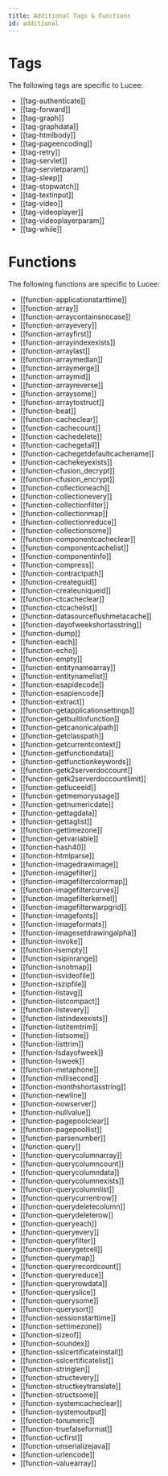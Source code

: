 ```yaml
---
title: Additional Tags & Functions
id: additional
---
```


# Tags

The following tags are specific to Lucee:

* [[tag-authenticate]]
* [[tag-forward]]
* [[tag-graph]]
* [[tag-graphdata]]
* [[tag-htmlbody]]
* [[tag-pageencoding]]
* [[tag-retry]]
* [[tag-servlet]]
* [[tag-servletparam]]
* [[tag-sleep]]
* [[tag-stopwatch]]
* [[tag-textinput]]
* [[tag-video]]
* [[tag-videoplayer]]
* [[tag-videoplayerparam]]
* [[tag-while]]

# Functions

The following functions are specific to Lucee:

* [[function-applicationstarttime]]
* [[function-array]]
* [[function-arraycontainsnocase]]
* [[function-arrayevery]]
* [[function-arrayfirst]]
* [[function-arrayindexexists]]
* [[function-arraylast]]
* [[function-arraymedian]]
* [[function-arraymerge]]
* [[function-arraymid]]
* [[function-arrayreverse]]
* [[function-arraysome]]
* [[function-arraytostruct]]
* [[function-beat]]
* [[function-cacheclear]]
* [[function-cachecount]]
* [[function-cachedelete]]
* [[function-cachegetall]]
* [[function-cachegetdefaultcachename]]
* [[function-cachekeyexists]]
* [[function-cfusion_decrypt]]
* [[function-cfusion_encrypt]]
* [[function-collectioneach]]
* [[function-collectionevery]]
* [[function-collectionfilter]]
* [[function-collectionmap]]
* [[function-collectionreduce]]
* [[function-collectionsome]]
* [[function-componentcacheclear]]
* [[function-componentcachelist]]
* [[function-componentinfo]]
* [[function-compress]]
* [[function-contractpath]]
* [[function-createguid]]
* [[function-createuniqueid]]
* [[function-ctcacheclear]]
* [[function-ctcachelist]]
* [[function-datasourceflushmetacache]]
* [[function-dayofweekshortasstring]]
* [[function-dump]]
* [[function-each]]
* [[function-echo]]
* [[function-empty]]
* [[function-entitynamearray]]
* [[function-entitynamelist]]
* [[function-esapidecode]]
* [[function-esapiencode]]
* [[function-extract]]
* [[function-getapplicationsettings]]
* [[function-getbuiltinfunction]]
* [[function-getcanonicalpath]]
* [[function-getclasspath]]
* [[function-getcurrentcontext]]
* [[function-getfunctiondata]]
* [[function-getfunctionkeywords]]
* [[function-getk2serverdoccount]]
* [[function-getk2serverdoccountlimit]]
* [[function-getluceeid]]
* [[function-getmemoryusage]]
* [[function-getnumericdate]]
* [[function-gettagdata]]
* [[function-gettaglist]]
* [[function-gettimezone]]
* [[function-getvariable]]
* [[function-hash40]]
* [[function-htmlparse]]
* [[function-imagedrawimage]]
* [[function-imagefilter]]
* [[function-imagefiltercolormap]]
* [[function-imagefiltercurves]]
* [[function-imagefilterkernel]]
* [[function-imagefilterwarpgrid]]
* [[function-imagefonts]]
* [[function-imageformats]]
* [[function-imagesetdrawingalpha]]
* [[function-invoke]]
* [[function-isempty]]
* [[function-isipinrange]]
* [[function-isnotmap]]
* [[function-isvideofile]]
* [[function-iszipfile]]
* [[function-listavg]]
* [[function-listcompact]]
* [[function-listevery]]
* [[function-listindexexists]]
* [[function-listitemtrim]]
* [[function-listsome]]
* [[function-listtrim]]
* [[function-lsdayofweek]]
* [[function-lsweek]]
* [[function-metaphone]]
* [[function-millisecond]]
* [[function-monthshortasstring]]
* [[function-newline]]
* [[function-nowserver]]
* [[function-nullvalue]]
* [[function-pagepoolclear]]
* [[function-pagepoollist]]
* [[function-parsenumber]]
* [[function-query]]
* [[function-querycolumnarray]]
* [[function-querycolumncount]]
* [[function-querycolumndata]]
* [[function-querycolumnexists]]
* [[function-querycolumnlist]]
* [[function-querycurrentrow]]
* [[function-querydeletecolumn]]
* [[function-querydeleterow]]
* [[function-queryeach]]
* [[function-queryevery]]
* [[function-queryfilter]]
* [[function-querygetcell]]
* [[function-querymap]]
* [[function-queryrecordcount]]
* [[function-queryreduce]]
* [[function-queryrowdata]]
* [[function-queryslice]]
* [[function-querysome]]
* [[function-querysort]]
* [[function-sessionstarttime]]
* [[function-settimezone]]
* [[function-sizeof]]
* [[function-soundex]]
* [[function-sslcertificateinstall]]
* [[function-sslcertificatelist]]
* [[function-stringlen]]
* [[function-structevery]]
* [[function-structkeytranslate]]
* [[function-structsome]]
* [[function-systemcacheclear]]
* [[function-systemoutput]]
* [[function-tonumeric]]
* [[function-truefalseformat]]
* [[function-ucfirst]]
* [[function-unserializejava]]
* [[function-urlencode]]
* [[function-valuearray]]
